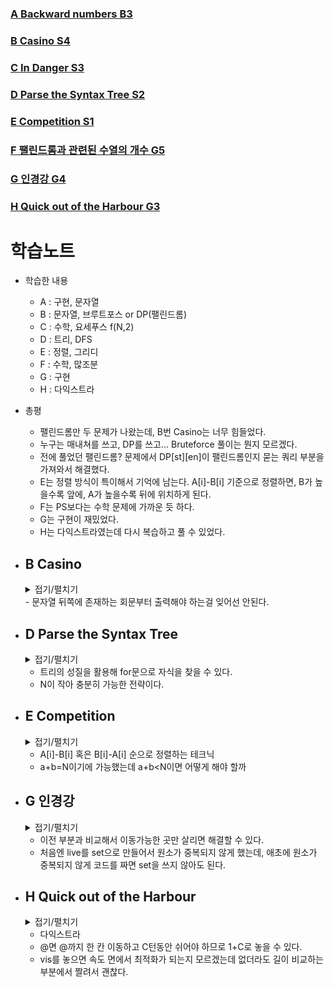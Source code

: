 ### [A Backward numbers B3](https://www.acmicpc.net/problem/6721)

### [B Casino S4](https://www.acmicpc.net/problem/9351)

### [C In Danger S3](https://www.acmicpc.net/problem/6537)

### [D Parse the Syntax Tree S2](https://www.acmicpc.net/problem/26450)

### [E Competition S1](https://www.acmicpc.net/problem/22256)

### [F 팰린드롬과 관련된 수열의 개수 G5](https://www.acmicpc.net/problem/17360)

### [G 인경강 G4](https://www.acmicpc.net/problem/25712)

### [H Quick out of the Harbour G3](https://www.acmicpc.net/problem/5382)

# 학습노트

+ 학습한 내용
  - A : 구현, 문자열
  - B : 문자열, 브루트포스 or DP(팰린드롬)
  - C : 수학, 요세푸스 f(N,2)
  - D : 트리, DFS
  - E : 정렬, 그리디
  - F : 수학, 많조분
  - G : 구현
  - H : 다익스트라

+ 총평
  - 팰린드롬만 두 문제가 나왔는데, B번 Casino는 너무 힘들었다.
  - 누구는 매내쳐를 쓰고, DP를 쓰고... Bruteforce 풀이는 뭔지 모르겠다.
  - 전에 풀었던 팰린드롬? 문제에서 DP[st][en]이 팰린드롬인지 묻는 쿼리 부분을 가져와서 해결했다.
  - E는 정렬 방식이 특이해서 기억에 남는다. A[i]-B[i] 기준으로 정렬하면, B가 높을수록 앞에, A가 높을수록 뒤에 위치하게 된다.
  - F는 PS보다는 수학 문제에 가까운 듯 하다.
  - G는 구현이 재밌었다.
  - H는 다익스트라였는데 다시 복습하고 풀 수 있었다.

+ ## B Casino
  <details>
  <summary> 접기/펼치기 </summary>

  ```cpp
  #include <bits/stdc++.h>
  using namespace std;
  
  int d[1003][1003]; // [Start idx][End idx] 가 팰린드롬 수인가?
  
  void Palindrome(string a, int len) {
      memset(d, 0, sizeof(d)); // 배열 초기화
      for (int i = 0; i < len; i++) {
          d[i][i] = 1; // 길이가 1이면 모두 팰린드롬 수
          if (i + 1 < len && a[i] == a[i + 1]) d[i][i + 1] = 1; // 같은 수가 연속으로 온 경우 체크
      }
  
      for (int gap = 2; gap < len; gap++) {
          for (int i = 0; i + gap < len; i++) {
              int s = i, e = i + gap;
              // 시작과 끝이 같고, 그 전 단계가 팰린드롬 수면 팰린드롬 수이다
              if (a[s] == a[e] && d[s + 1][e - 1]) d[s][e] = 1;
          }
      }
  }
  
  vector<string> solve(string S) {
      vector<string> ans;
      int len = S.size();
      Palindrome(S, len);
  
      int mxSize = 0;
      for (int st = len - 1; st >= 0; st--) {
          for (int en = len - 1; en >= st; en--) {
              if (d[st][en]) {
                  int currentLength = en - st + 1;
                  if (currentLength > 1) { // 길이가 1인 회문 제외
                      if (currentLength > mxSize) {
                          mxSize = currentLength;
                          ans.clear();
                          ans.push_back(S.substr(st, currentLength));
                      } else if (currentLength == mxSize) {
                          ans.push_back(S.substr(st, currentLength));
                      }
                  }
              }
          }
      }
  
      return ans;
  }
  
  int main() {
      int t; cin >> t;
      for (int i = 1; i <= t; i++) {
          string s; cin >> s;
          vector<string> ans = solve(s);
          cout << "Case #" << i << ":\n";
          for (string val : ans) cout << val << '\n';
      }
      return 0;
  }

  ```
  </details>
  - 문자열 뒤쪽에 존재하는 회문부터 출력해야 하는걸 잊어선 안된다.
 
+ ## D Parse the Syntax Tree
  <details>
  <summary> 접기/펼치기 </summary>

  ```cpp
  #include <bits/stdc++.h>
  using namespace std;
  #define ll long long
  
  int H, W, idx=1;
  vector<string> Tree;
  
  ll solve(int y, int x){
      if('0'<=Tree[y][x] && Tree[y][x]<='9') return (ll)(Tree[y][x]-'0');
      int right, left;
      for(int nx=x-1;nx>=0;nx--)
          if(Tree[y+1][nx]!='.')
              {left = nx; break;}
      for(int nx=x+1;nx<Tree[y].size();nx++)
          if(Tree[y+1][nx]!='.')
              {right = nx; break;}
      if(Tree[y][x]=='+') return solve(y+1,left)+solve(y+1,right);
      if(Tree[y][x]=='-') return solve(y+1,left)-solve(y+1,right);
      if(Tree[y][x]=='*') return solve(y+1,left)*solve(y+1,right);
  }
  
  int main(){
      cin>>H>>W;
      for(int i=0;i<H;i++){
          string x; cin>>x;
          Tree.push_back(x);
      }
      for(int i=0;i<Tree[0].size();i++){
          if(Tree[0][i]!='.'){
              cout<<solve(0,i);
              break;
          }
      }
      return 0;
  }
  ```
  </details>
  
  - 트리의 성질을 활용해 for문으로 자식을 찾을 수 있다.
  - N이 작아 충분히 가능한 전략이다.

+ ## E Competition
  <details>
  <summary> 접기/펼치기 </summary>

  ```cpp
  #include <bits/stdc++.h>
  using namespace std;
  
  int main(){
      ios::sync_with_stdio(false); cin.tie(0);
      int N,a,b; cin>>N>>a>>b;
      vector<int> A(N), B(N);
      vector<pair<int,int>> V;
      for(int i=0;i<N;i++) cin>>A[i];
      for(int i=0;i<N;i++) cin>>B[i];
      for(int i=0;i<N;i++) V.push_back({A[i]-B[i], i});
      sort(V.begin(), V.end());
      //앞에서부터 b명은 B 그룹, 나머지는 A 그룹에 넣을 수 있다.
      //V에서 앞에 있을수록 B 과목을 상대적으로 잘 본 사람이라는 것이고, 뒤에 있을수록 A 과목을 상대적으로 잘 본 사람이라는 의미.
      int ans = 0;
      for(int i=0;i<N;i++){
          if(i<b) ans += B[V[i].second];
          else ans += A[V[i].second];
      }
      cout<<ans;
      return 0;
  }
  ```
  </details>

  - A[i]-B[i] 혹은 B[i]-A[i] 순으로 정렬하는 테크닉
  - a+b=N이기에 가능했는데 a+b<N이면 어떻게 해야 할까
 
+ ## G 인경강
  <details>
  <summary> 접기/펼치기 </summary>

  ```cpp
  #include <bits/stdc++.h>
  using namespace std;
  #define fastio cin.tie(NULL)->sync_with_stdio(false)
  #define ff first
  #define ss second
  
  int main(){
      fastio;
      int N, M; cin>>N>>M;
      vector<int> V(M);
      for(int i=0;i<M;i++) cin>>V[i];
      vector<pair<int,int>> pre;
      for(int i=0;i<M;i++){
          V[i]/=2;
          vector<pair<int,int>> cur;
          vector<pair<int,int>> live; //살아있는(이동가능한) 부분들
          while(V[i]--){
              int st, en; cin>>st>>en;
              cur.push_back({st,en});
          }
          if(pre.empty()) pre=cur;
          else{
              for(auto c : cur){
                  for(auto p : pre){
                      if((p.ff<=c.ff && c.ff<=p.ss) || (p.ff<=c.ss && c.ss<=p.ss) || (c.ff<=p.ff && p.ff<=c.ss) || (c.ff<=p.ss && p.ss<=c.ss)) {
                          live.push_back(c);
                          break;
                      }
                  }
              }
              if(live.empty()) {cout<<"NO"; return 0;}
              pre.clear();
              for(auto val : live){
                  pre.push_back(val);
              }
          }
      }
      cout<<"YES";
      return 0;
  }
  ```
  </details>

  - 이전 부분과 비교해서 이동가능한 곳만 살리면 해결할 수 있다.
  - 처음엔 live를 set으로 만들어서 원소가 중복되지 않게 했는데, 애초에 원소가 중복되지 않게 코드를 짜면 set을 쓰지 않아도 된다.
 
+ ## H Quick out of the Harbour 
  <details>
  <summary> 접기/펼치기 </summary>

  ```cpp
  #include <bits/stdc++.h>
  using namespace std;
  #define tiii tuple<int,int,int>
  #define fastio cin.tie(NULL)->sync_with_stdio(false)
  
  const int INF = 1e9 + 10;
  int dy[] = {0,1,0,-1};
  int dx[] = {1,0,-1,0};
  
  int main(){
      fastio;
      int t; cin>>t;
      while(t--){
          int N, M, C; //세로 가로 @여는데걸리는시간
          priority_queue<tiii,vector<tiii>,greater<tiii>> PQ;
          cin>>N>>M>>C; 
          vector<vector<char>> board(N,vector<char>(M));
          vector<vector<int>> d(N, vector<int>(M, INF));
          for(int i=0;i<N;i++){
              for(int j=0;j<M;j++){
                  cin>>board[i][j];
                  if(board[i][j]=='S'){
                      d[i][j] = 0;
                      PQ.push({d[i][j],i,j});
                  }
              }
          }
          while(!PQ.empty()){
              auto [curW, curY, curX] = PQ.top();
              PQ.pop();
  
               //맵 밖으로 나가면 종료
              if(curY==0 || curY==N-1 || curX==0 || curX==M-1){
                  cout<<d[curY][curX]+1<<'\n';
                  break;
              }
  
              for(int dir=0;dir<4;dir++){
                  int ny = curY+dy[dir];
                  int nx = curX+dx[dir];
                  if(ny<0 || nx<0 || ny>=N || nx>=M) continue;
                  if(board[ny][nx]=='#') continue;
  
                  //@면 1+C만큼 기다려야하고, 아니면 이동에 1만큼 걸린다.
                  int nw = (board[ny][nx]=='@' ? 1+C : 1);
                  if(d[ny][nx]<=d[curY][curX]+nw) continue;
                  d[ny][nx]=d[curY][curX]+nw;
                  PQ.push({d[ny][nx],ny,nx});
              }
          }
      }
      return 0;
  }
  ```
  </details>

  - 다익스트라
  - @면 @까지 한 칸 이동하고 C턴동안 쉬어야 하므로 1+C로 놓을 수 있다.
  - vis를 놓으면 속도 면에서 최적화가 되는지 모르겠는데 없더라도 길이 비교하는 부분에서 짤려서 괜찮다.
